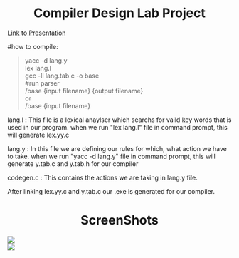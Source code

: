<h1 align="center">Compiler Design Lab Project</h1>

[Link to Presentation](https://docs.google.com/presentation/d/1aJL2K3itWrowGL7sIJbI4r_bsvUzcSxR1cgS7PWgs7s/edit?usp=sharing/)

  #how to compile:
>yacc -d lang.y <br />
lex lang.l    <br />
gcc -ll lang.tab.c -o base<br />
  #run parser <br />
> /base  {input filename} {output filename}<br />
  or<br />
 /base  {input filename}<br/>
 
 lang.l : This file is a lexical anaylser which searchs for vaild key words that is used in our program.
          when we run "lex lang.l" file in command prompt, this will generate lex.yy.c
          
 lang.y : In this file we are defining our rules for which, what action we have to take.
          when we run "yacc -d lang.y" file in command prompt, this will generate y.tab.c and y.tab.h for our compiler
         
codegen.c : This contains the actions we are taking in lang.y file.

After linking lex.yy.c and y.tab.c our .exe is generated for our compiler.

<h1 align="center">ScreenShots</h1>

<img src="https://github.com/tushar-amrit-6/compiler_mips_codeGeneration/blob/main/test/ss1.jpeg" /><br>
<img src="https://github.com/tushar-amrit-6/compiler_mips_codeGeneration/blob/main/test/ss2.jpeg" /><br>

 

